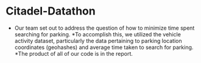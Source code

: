 # Citadel-Datathon
* Our team set out to address the question of how to minimize time spent searching for parking.
*To accomplish this, we utilized the vehicle activity dataset, particularly the data pertaining to parking location coordinates (geohashes) and average time taken to search for parking.
*The product of all of our code is in the report. 
